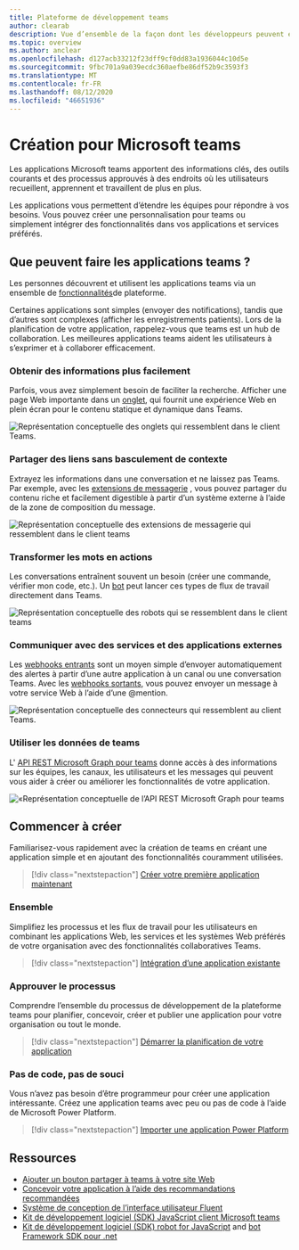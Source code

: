 ```yaml
---
title: Plateforme de développement teams
author: clearab
description: Vue d’ensemble de la façon dont les développeurs peuvent étendre et personnaliser les fonctionnalités de Microsoft teams à l’aide de la plateforme Teams.
ms.topic: overview
ms.author: anclear
ms.openlocfilehash: d127acb33212f23dff9cf0dd83a1936044c10d5e
ms.sourcegitcommit: 9fbc701a9a039ecdc360aefbe86df52b9c3593f3
ms.translationtype: MT
ms.contentlocale: fr-FR
ms.lasthandoff: 08/12/2020
ms.locfileid: "46651936"
---
```

# <a name="building-for-microsoft-teams"></a>Création pour Microsoft teams

Les applications Microsoft teams apportent des informations clés, des outils courants et des processus approuvés à des endroits où les utilisateurs recueillent, apprennent et travaillent de plus en plus.

Les applications vous permettent d’étendre les équipes pour répondre à vos besoins. Vous pouvez créer une personnalisation pour teams ou simplement intégrer des fonctionnalités dans vos applications et services préférés.

## <a name="what-can-teams-apps-do"></a>Que peuvent faire les applications teams ?

Les personnes découvrent et utilisent les applications teams via un ensemble de [fonctionnalités](capabilities-overview.md)de plateforme.

Certaines applications sont simples (envoyer des notifications), tandis que d’autres sont complexes (afficher les enregistrements patients). Lors de la planification de votre application, rappelez-vous que teams est un hub de collaboration. Les meilleures applications teams aident les utilisateurs à s’exprimer et à collaborer efficacement.

### <a name="get-information-more-conveniently"></a>Obtenir des informations plus facilement

Parfois, vous avez simplement besoin de faciliter la recherche. Afficher une page Web importante dans un [onglet](doc-links/what-are-tabs.md), qui fournit une expérience Web en plein écran pour le contenu statique et dynamique dans Teams.

![Représentation conceptuelle des onglets qui ressemblent dans le client Teams.](doc-links/images/overview-tabs.png)

### <a name="share-links-without-switching-context"></a>Partager des liens sans basculement de contexte

Extrayez les informations dans une conversation et ne laissez pas Teams. Par exemple, avec les [extensions de messagerie](doc-links/what-are-messaging-extensions.md) , vous pouvez partager du contenu riche et facilement digestible à partir d’un système externe à l’aide de la zone de composition du message.

![Représentation conceptuelle des extensions de messagerie qui ressemblent dans le client teams](doc-links\images\overview-messaging.png)

### <a name="turn-words-into-actions"></a>Transformer les mots en actions

Les conversations entraînent souvent un besoin (créer une commande, vérifier mon code, etc.). Un [bot](doc-links/what-are-bots.md) peut lancer ces types de flux de travail directement dans Teams.

![Représentation conceptuelle des robots qui se ressemblent dans le client teams](doc-links/images/overview-bots.png)

### <a name="communicate-with-external-apps-and-services"></a>Communiquer avec des services et des applications externes

Les [webhooks entrants](doc-links/what-are-webhooks-and-connectors.md#incoming-webhooks) sont un moyen simple d’envoyer automatiquement des alertes à partir d’une autre application à un canal ou une conversation Teams. Avec les [webhooks sortants](doc-links/what-are-webhooks-and-connectors.md#outgoing-webhooks), vous pouvez envoyer un message à votre service Web à l’aide d’une @mention.

![Représentation conceptuelle des connecteurs qui ressemblent au client Teams.](doc-links/images/overview-connectors.png)

### <a name="utilize-teams-data"></a>Utiliser les données de teams

L' [API REST Microsoft Graph pour teams](https://docs.microsoft.com/graph/teams-concept-overview) donne accès à des informations sur les équipes, les canaux, les utilisateurs et les messages qui peuvent vous aider à créer ou améliorer les fonctionnalités de votre application.

![«Représentation conceptuelle de l’API REST Microsoft Graph pour teams](doc-links/images/overview-graph.png)
  
## <a name="start-building"></a>Commencer à créer

   Familiarisez-vous rapidement avec la création de teams en créant une application simple et en ajoutant des fonctionnalités couramment utilisées.

   > [!div class="nextstepaction"]
   > [Créer votre première application maintenant](build-your-first-app/build-real-world-app.md)

### <a name="bring-it-all-together"></a>Ensemble

   Simplifiez les processus et les flux de travail pour les utilisateurs en combinant les applications Web, les services et les systèmes Web préférés de votre organisation avec des fonctionnalités collaboratives Teams.

   > [!div class="nextstepaction"]
   > [Intégration d’une application existante](doc-links/integrating-web-apps.md)

### <a name="trust-the-process"></a>Approuver le processus

   Comprendre l’ensemble du processus de développement de la plateforme teams pour planifier, concevoir, créer et publier une application pour votre organisation ou tout le monde.

   > [!div class="nextstepaction"]
   > [Démarrer la planification de votre application](doc-links/extensibility-points.md)

### <a name="no-code-no-worries"></a>Pas de code, pas de souci

   Vous n’avez pas besoin d’être programmeur pour créer une application intéressante. Créez une application teams avec peu ou pas de code à l’aide de Microsoft Power Platform.

   > [!div class="nextstepaction"]
   > [Importer une application Power Platform](doc-links/importing-custom-microsoft-apps.md)

## <a name="resources"></a>Ressources

* [Ajouter un bouton partager à teams à votre site Web](doc-links/share-to-teams.md)
* [Concevoir votre application à l’aide des recommandations recommandées](doc-links/designing-overview.md)
* [Système de conception de l’interface utilisateur Fluent](https://fluentsite.z22.web.core.windows.net/)
* [Kit de développement logiciel (SDK) JavaScript client Microsoft teams](https://docs.microsoft.com/javascript/api/@microsoft/teams-js/?view=msteams-client-js-latest)
* [Kit de développement logiciel (SDK) robot for JavaScript](https://github.com/Microsoft/botbuilder-js) and [bot Framework SDK pour .net](https://github.com/Microsoft/botbuilder-dotnet/)

